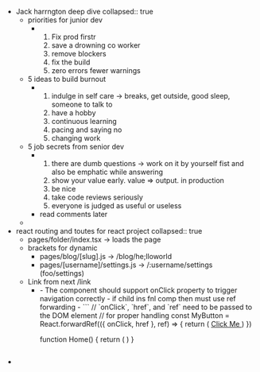- Jack harrngton deep dive
  collapsed:: true
	- priorities for junior dev
		- 1. Fix prod firstr
		  2. save a drowning co worker
		  3.  remove blockers
		  4. fix the build
		  5. zero errors fewer warnings
	- 5 ideas to build burnout
		- 1. indulge in self care -> breaks, get outside, good sleep, someone to talk to
		  2. have a hobby
		  3. continuous learning
		  4. pacing and saying no
		  5. changing work
	- 5 job secrets from senior dev
		- 1. there are dumb questions -> work on it by yourself fist and also be emphatic while answering
		  2. show your value early. value => output. in production
		  3. be nice
		  4. take code reviews seriously
		  5. everyone is judged as useful or useless
		- read comments later
	-
- react routing and toutes for react project
  collapsed:: true
	- pages/folder/index.tsx ->  loads the page
	- brackets for dynamic
		- pages/blog/[slug].js -> /blog/he;lloworld
		- pages/[username]/settings.js -> /:username/settings (foo/settings)
	- Link from next /link
		- <link href=/    >
		  		- The component should support onClick property to trigger navigation correctly
		  		- if child ins fnl comp then must use ref forwarding
		  		- ```
		  // `onClick`, `href`, and `ref` need to be passed to the DOM element
		  // for proper handling
		  const MyButton = React.forwardRef(({ onClick, href }, ref) => {
		    return (
		      <a href={href} onClick={onClick} ref={ref}>
		        Click Me
		      </a>
		    )
		  })
		  
		  function Home() {
		    return (
		      <Link href="/about" passHref>
		        <MyButton />
		      </Link>
		    )
		  }
		  ```
-